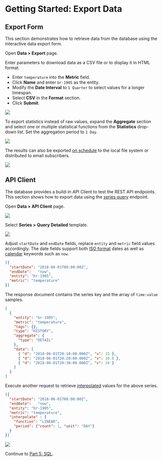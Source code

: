 # Getting Started: Export Data

## Export Form

This section demonstrates how to retrieve data from the database using the interactive data export form.

Open **Data > Export** page.

Enter parameters to download data as a CSV file or to display it in HTML format.

* Enter `temperature` into the **Metric** field.
* Click **Name** and enter `br-1905` as the entity.
* Modify the **Date Interval** to `1 Quarter` to select values for a longer timespan.
* Select **CSV** in the **Format** section.
* Click **Submit**.

![](./resources/data_export.png)

To export statistics instead of raw values, expand the **Aggregate** section and select one or multiple statistical functions from the **Statistics** drop-down list. Set the aggregation period to `1 Day`.

![](./resources/data-export-aggregate.png)

The results can also be exported [on schedule](../reporting/scheduled-exporting.md) to the local file system or distributed to email subscribers.

![](./resources/data-export-scheduled.png)

## API Client

The database provides a build-in API Client to test the REST API endpoints. This section shows how to export data using the [series query](../api/data/series/query.md) endpoint.

Open **Data > API Client** page.

![](./resources/getting-started-3_2.png)

Select **Series > Query Detailed** template.

![](./resources/getting-started-3_3.png)

Adjust `startDate` and `endDate` fields, replace `entity` and `metric` field values accordingly. The date fields support both [ISO format](../shared/date-format.md) dates as well as [calendar](../shared/calendar.md) keywords such as `now`.

```json
[{
  "startDate": "2018-06-01T00:00:00Z",
  "endDate":   "now",
  "entity": "br-1905",
  "metric": "temperature"
}]
```

The response document contains the series key and the array of `time:value` samples.

```json
[
  {
    "entity": "br-1905",
    "metric": "temperature",
    "tags": {},
    "type": "HISTORY",
    "aggregate": {
      "type": "DETAIL"
    },
    "data": [
      { "d": "2018-06-01T20:10:00.000Z", "v": 15 },
      { "d": "2018-06-01T20:20:00.000Z", "v": 10.8 },
      { "d": "2018-06-01T20:30:00.000Z", "v": 24 }
    ]
  }
]
```

Execute another request to retrieve [interpolated](../api/data/series/interpolate.md) values for the above series.

```json
[{
  "startDate": "2018-06-01T00:00:00Z",
  "endDate":   "now",
  "entity": "br-1905",
  "metric": "temperature",
  "interpolate" : {
    "function": "LINEAR",
    "period": {"count": 1, "unit": "DAY"}
  }
}]
```

![](./resources/api-client-interpolate.png)

Continue to [Part 5: SQL](getting-started-sql.md).
